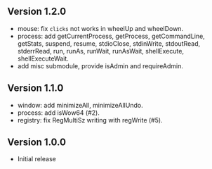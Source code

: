 Version 1.2.0
-------------
* mouse: fix `clicks` not works in wheelUp and wheelDown.
* process: add getCurrentProcess, getProcess, getCommandLine, getStats,
  suspend, resume, stdioClose, stdinWrite, stdoutRead, stderrRead,
  run, runAs, runWait, runAsWait, shellExecute, shellExecuteWait.
* add misc submodule, provide isAdmin and requireAdmin.

Version 1.1.0
-------------
* window: add minimizeAll, minimizeAllUndo.
* process: add isWow64 (#2).
* registry: fix RegMultiSz writing with regWrite (#5).

Version 1.0.0
-------------
* Initial release
